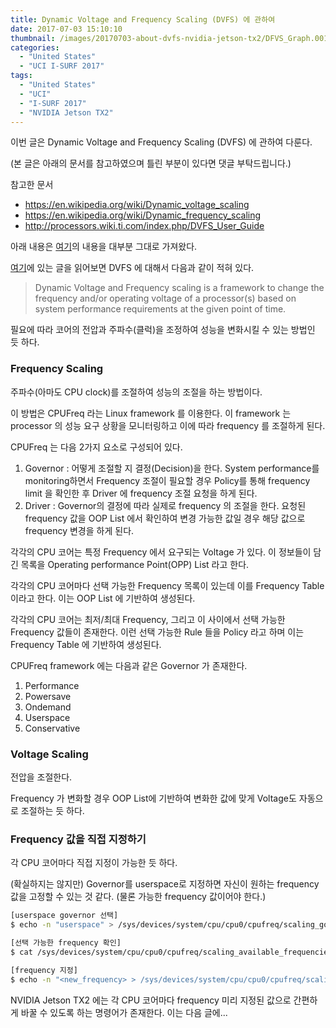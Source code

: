 ```yaml
---
title: Dynamic Voltage and Frequency Scaling (DVFS) 에 관하여
date: 2017-07-03 15:10:10
thumbnail: /images/20170703-about-dvfs-nvidia-jetson-tx2/DFVS_Graph.001.jpeg
categories:
  - "United States"
  - "UCI I-SURF 2017"
tags:
  - "United States"
  - "UCI"
  - "I-SURF 2017"
  - "NVIDIA Jetson TX2"
---
```


이번 글은 Dynamic Voltage and Frequency Scaling (DVFS) 에 관하여 다룬다.

<!-- more -->

(본 글은 아래의 문서를 참고하였으며 틀린 부분이 있다면 댓글 부탁드립니다.)

참고한 문서

- https://en.wikipedia.org/wiki/Dynamic_voltage_scaling
- https://en.wikipedia.org/wiki/Dynamic_frequency_scaling
- http://processors.wiki.ti.com/index.php/DVFS_User_Guide

아래 내용은 [여기](http://processors.wiki.ti.com/index.php/DVFS_User_Guide)의 내용을 대부분 그대로 가져왔다.

[여기](http://processors.wiki.ti.com/index.php/DVFS_User_Guide)에 있는 글을 읽어보면 DVFS 에 대해서 다음과 같이 적혀 있다.

> Dynamic Voltage and Frequency scaling is a framework to change the frequency and/or operating voltage of a processor(s) based on system performance requirements at the given point of time.

필요에 따라 코어의 전압과 주파수(클럭)을 조정하여 성능을 변화시킬 수 있는 방법인 듯 하다.

### Frequency Scaling

주파수(아마도 CPU clock)를 조절하여 성능의 조절을 하는 방법이다.

이 방법은 CPUFreq 라는 Linux framework 를 이용한다. 이 framework 는 processor 의 성능 요구 상황을 모니터링하고 이에 따라 frequency 를 조절하게 된다.

CPUFreq 는 다음 2가지 요소로 구성되어 있다.

1. Governor : 어떻게 조절할 지 결정(Decision)을 한다. System performance를 monitoring하면서 Frequency 조절이 필요할 경우 Policy를 통해 frequency limit 을 확인한 후 Driver 에 frequency 조절 요청을 하게 된다.
2. Driver : Governor의 결정에 따라 실제로 frequency 의 조절을 한다. 요청된 frequency 값을 OOP List 에서 확인하여 변경 가능한 값일 경우 해당 값으로 frequency 변경을 하게 된다.

각각의 CPU 코어는 특정 Frequency 에서 요구되는 Voltage 가 있다. 이 정보들이 담긴 목록을 Operating performance Point(OPP) List 라고 한다.

각각의 CPU 코어마다 선택 가능한 Frequency 목록이 있는데 이를 Frequency Table 이라고 한다. 이는 OOP List 에 기반하여 생성된다.

각각의 CPU 코어는 최저/최대 Frequency, 그리고 이 사이에서 선택 가능한 Frequency 값들이 존재한다. 이런 선택 가능한 Rule 들을 Policy 라고 하며 이는 Frequency Table 에 기반하여 생성된다.

CPUFreq framework 에는 다음과 같은 Governor 가 존재한다.

1. Performance
2. Powersave
3. Ondemand
4. Userspace
5. Conservative

### Voltage Scaling

전압을 조절한다.

Frequency 가 변화할 경우 OOP List에 기반하여 변화한 값에 맞게 Voltage도 자동으로 조절하는 듯 하다.

### Frequency 값을 직접 지정하기

각 CPU 코어마다 직접 지정이 가능한 듯 하다.

(확실하지는 않지만) Governor를 userspace로 지정하면 자신이 원하는 frequency 값을 고정할 수 있는 것 같다. (물론 가능한 frequency 값이어야 한다.)

```bash
[userspace governor 선택]
$ echo -n "userspace" > /sys/devices/system/cpu/cpu0/cpufreq/scaling_governor
```

```bash
[선택 가능한 frequency 확인]
$ cat /sys/devices/system/cpu/cpu0/cpufreq/scaling_available_frequencies
```

```bash
[frequency 지정]
$ echo -n "<new_frequency> > /sys/devices/system/cpu/cpu0/cpufreq/scaling_setspeed
```

NVIDIA Jetson TX2 에는 각 CPU 코어마다 frequency 미리 지정된 값으로 간편하게 바꿀 수 있도록 하는 명령어가 존재한다. 이는 다음 글에...
